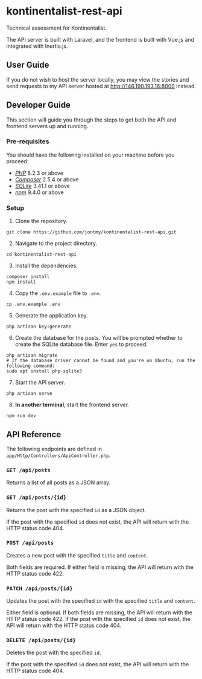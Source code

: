 # kontinentalist-rest-api

Technical assessment for Kontinentalist.

The API server is built with Laravel, and the frontend is built with Vue.js and integrated with Inertia.js. 

## User Guide
If you do not wish to host the server locally, you may view the stories and send requests to my API server hosted
at http://146.190.193.16:8000 instead.

## Developer Guide
This section will guide you through the steps to get both the API and frontend servers up and running.

### Pre-requisites
You should have the following installed on your machine before you proceed:
- [*PHP*](https://www.php.net/manual/en/install.php) 8.2.3 or above
- [*Composer*](https://getcomposer.org/download/) 2.5.4 or above
- [*SQLite*](https://www.sqlite.org/download.html) 3.41.1 or above
- [*npm*](https://docs.npmjs.com/downloading-and-installing-node-js-and-npm) 9.4.0 or above

### Setup
1. Clone the repository.
```
git clone https://github.com/jontmy/kontinentalist-rest-api.git
```
2. Navigate to the project directory.
```
cd kontinentalist-rest-api
```
3. Install the dependencies.
```
composer install
npm install
```
4. Copy the `.env.example` file to `.env`.
```
cp .env.example .env
```
5. Generate the application key.
```
php artisan key:generate
```
6. Create the database for the posts. You will be prompted whether to create the SQLite database
   file. Enter `yes` to proceed.
```
php artisan migrate
# If the database driver cannot be found and you're on Ubuntu, run the following command:
sudo apt install php-sqlite3
```
7. Start the API server.
```
php artisan serve
```
8. **In another terminal**, start the frontend server.
```
npm run dev
```

## API Reference
The following endpoints are defined in `app/Http/Controllers/ApiController.php`.

### `GET /api/posts`
Returns a list of all posts as a JSON array.

### `GET /api/posts/{id}`
Returns the post with the specified `id` as a JSON object.

If the post with the specified `id` does not exist, the API will return with the HTTP status code 404.

### `POST /api/posts`
Creates a new post with the specified `title` and `content`.

Both fields are required. If either field is missing, the API will return with the HTTP status code 422.

### `PATCH /api/posts/{id}`
Updates the post with the specified `id` with the specified `title` and `content`.

Either field is optional. If both fields are missing, the API will return with the HTTP status code 422.
If the post with the specified `id` does not exist, the API will return with the HTTP status code 404.

### `DELETE /api/posts/{id}`
Deletes the post with the specified `id`.

If the post with the specified `id` does not exist, the API will return with the HTTP status code 404.
